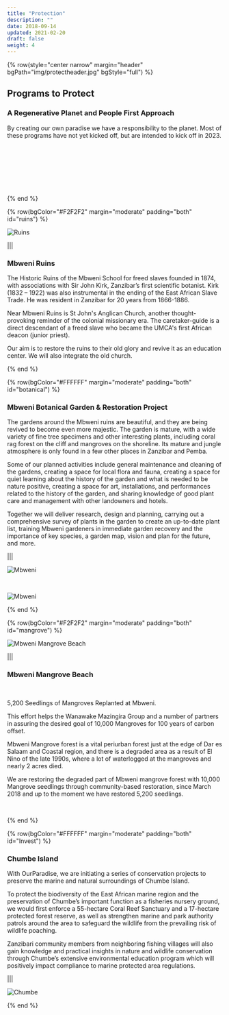 ```yaml
---
title: "Protection"
description: ""
date: 2018-09-14
updated: 2021-02-20
draft: false
weight: 4
---
```


<!-- section 1 (JP) -->

{% row(style="center narrow" margin="header" bgPath="img/protectheader.jpg" bgStyle="full") %}

## Programs to Protect

### A Regenerative Planet and People First Approach

By creating our own paradise we have a responsibility to the planet. Most of these programs have not yet kicked off, but are intended to kick off in 2023.

<br>
<br>
<br>
<br>
<br>
<br>

{% end %}

<!-- section 2 (Fun beach) -->

{% row(bgColor="#F2F2F2" margin="moderate" padding="both" id="ruins") %}

![Ruins](img/mbweniruins3.jpeg#large)

|||

### Mbweni Ruins

<p>The Historic Ruins of the Mbweni School for freed slaves founded in 1874, with associations with Sir John Kirk, Zanzibar’s first scientific botanist. Kirk (1832 – 1922) was also instrumental in the ending of the East African Slave Trade. He was resident in Zanzibar for 20 years from 1866-1886.</p>

<p>Near Mbweni Ruins is St John's Anglican Church, another thought-provoking reminder of the colonial missionary era. The caretaker-guide is a direct descendant of a freed slave who became the UMCA's first African deacon (junior priest).</p>

<p>Our aim is to restore the ruins to their old glory and revive it as an education center. We will also integrate the old church.</p>

{% end %}

{% row(bgColor="#FFFFFF" margin="moderate" padding="both" id="botanical") %}

### Mbweni Botanical Garden & Restoration Project

<p>The gardens around the Mbweni ruins are beautiful, and they are being revived to become even more majestic. The garden is mature, with a wide variety of fine tree specimens and other interesting plants, including coral rag forest on the cliff and mangroves on the shoreline. Its mature and jungle atmosphere is only found in a few other places in Zanzibar and Pemba.</p>

<p>Some of our planned activities include general maintenance and cleaning of the gardens, creating a space for local flora and fauna, creating a space for quiet learning about the history of the garden and what is needed to be nature positive, creating a space for art, installations, and performances related to the history of the garden, and sharing knowledge of good plant care and management with other landowners and hotels.</p>

<p>Together we will deliver research, design and planning, carrying out a comprehensive survey of plants in the garden to create an up-to-date plant list, training Mbweni gardeners in immediate garden recovery and the importance of key species, a garden map, vision and plan for the future, and more.</p>

|||

![Mbweni](img/mbweniprotection4.jpg#large)

<br>

![Mbweni](img/mbweniprotection1.jpeg#large)

{% end %}

{% row(bgColor="#F2F2F2" margin="moderate" padding="both" id="mangrove") %}

![Mbweni Mangrove Beach](img/mangrove_beach.png#large)

|||

### Mbweni Mangrove Beach

​<p>​5,200 Seedlings of Mangroves Replanted at Mbweni.</p>

<p>This effort helps the Wanawake Mazingira Group and a number of partners in assuring the desired goal of 10,000 Mangroves for 100 years of carbon offset.</p>

<p>Mbweni Mangrove forest is a vital periurban forest just at the edge of Dar es Salaam and Coastal region, and there is a degraded area as a result of El Nino of the late 1990s, where a lot of waterlogged at the mangroves and nearly 2 acres died.</p>

<p>We are restoring the degraded part of Mbweni mangrove forest with 10,000 Mangrove seedlings through community-based restoration, since March 2018 and up to the moment we have restored 5,200 seedlings.</p>

<br>

{% end %}

{% row(bgColor="#FFFFFF" margin="moderate" padding="both" id="Invest") %}

### Chumbe Island

<p>
With OurParadise, we are initiating a series of conservation projects to preserve the marine and natural surroundings of Chumbe Island.
</p>

<p>
To protect the biodiversity of the East African marine region and the preservation of Chumbe’s important function as a fisheries nursery ground, we would first enforce a 55-hectare Coral Reef Sanctuary and a 17-hectare protected forest reserve, as well as strengthen marine and park authority patrols around the area to safeguard the wildlife from the prevailing risk of wildlife poaching. 
</p>

<p>
Zanzibari community members from neighboring fishing villages will also gain knowledge and practical insights in nature and wildlife conservation through Chumbe’s extensive environmental education program which will positively impact compliance to marine protected area regulations.
</p>

|||

![Chumbe](img/chumbeprotection.png#large)

{% end %}